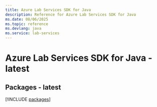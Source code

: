 ```yaml
---
title: Azure Lab Services SDK for Java
description: Reference for Azure Lab Services SDK for Java
ms.date: 08/06/2025
ms.topic: reference
ms.devlang: java
ms.service: lab-services
---
```

# Azure Lab Services SDK for Java - latest
## Packages - latest
[!INCLUDE [packages](lab-services-index.md)]